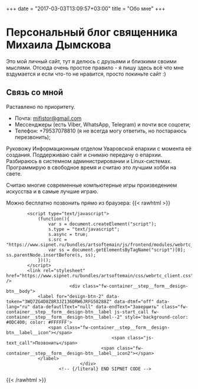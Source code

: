 +++
date = "2017-03-03T13:09:57+03:00"
title = "Обо мне"
+++

# Персональный блог священника Михаила Дымскова

Это мой личный сайт, тут я делюсь с друзьями и близкими своими мыслями. Отсюда очень простое правило - я пишу здесь всё что мне вздумается и если что-то не нравится, просто покиньте сайт :)


## Связь со мной

Раставлено по приоритету.

* Почта: mifistor@gmail.com
* Мессенджеры (есть Viber, WhatsApp, Telegram) и почти все соцсети;
* Телефон: +79537078810 (я не всегда могу ответить, но постараюсь перезвонить);

Руковожу Информационным отделом Уваровской епархии с момента её создания. Поддерживаю сайт и снимаю передачу о епархии. Разбираюсь в системном администрировании и Linux-системах. Программирую в свободное время и считаю это лучшим хобби на свете.  

Считаю многие современные компьютерные игры произведением искусства и в самые лучшие играю.

Можно бесплатно позвонить прямо из браузера:
{{< rawhtml >}}
<!-- BEGIN SIPNET CODE {literal} -->
            <script type="text/javascript">
                (function(){
                    var s = document.createElement("script");
                    s.type = "text/javascript";
                    s.async = true;
                    s.src = "https://www.sipnet.ru/bundles/artsoftemain/js/frontend/modules/webrtc_client.min.js";
                    var ss = document.getElementsByTagName("script")[0]; ss.parentNode.insertBefore(s, ss);
                })();
            </script>
            <link rel="stylesheet" href="https://www.sipnet.ru/bundles/artsoftemain/css/webrtc_client.css" />
                            <div class="fw-container__step__form__design-btn__body">
                <label for="design-btn-2" data-token="3WQ7ZG4D8Z8R3JZ136DRW6JRFG58288Z" data-dtmf="off" data-lang="ru" data-defautlText="null" data-endText="Завершить" class="fw-container__step__form__design-btn__label js-start_call fw-container__step__form__design-btn__label--2" style='background-color: #0DC400; color: #FFFFFF'>
                    <span class="fw-container__step__form__design-btn__label__icon"></span>
                                            <span class="js-text_call">Позвонить</span>
                                        <span class="fw-container__step__form__design-btn__label__icon2"></span>
                </label>
                                </div>
                        <!-- {/literal} END SIPNET CODE -->
{{< /rawhtml >}}
